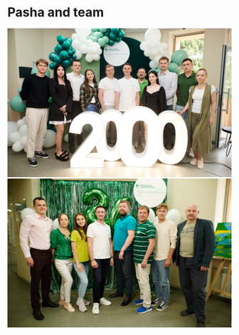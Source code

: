 <!DOCTYPE html>
<html lang="en">
<head>
    <meta charset="UTF-8">
    <meta name="viewport" content="width=device-width, initial-scale=1.0">
</head>
<body>
    <h1>Pasha and team</h1>
    <img src="Dan-149.jpg" alt="Image 1">
    <img src="5307689652498588552.jpg" alt="Image 2">
</body>
</html>
